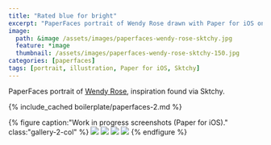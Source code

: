 ```yaml
---
title: "Rated blue for bright"
excerpt: "PaperFaces portrait of Wendy Rose drawn with Paper for iOS on an iPad."
image: 
  path: &image /assets/images/paperfaces-wendy-rose-sktchy.jpg 
  feature: *image
  thumbnail: /assets/images/paperfaces-wendy-rose-sktchy-150.jpg
categories: [paperfaces]
tags: [portrait, illustration, Paper for iOS, Sktchy]
---
```


PaperFaces portrait of [Wendy Rose](http://sktchy.com/nlpXWH ), inspiration found via Sktchy.

{% include_cached boilerplate/paperfaces-2.md %}

{% figure caption:"Work in progress screenshots (Paper for iOS)." class:"gallery-2-col" %}
[![](/assets/images/paperfaces-wendy-rose-sktchy-process-1-600.jpg)](/assets/images/paperfaces-wendy-rose-sktchy-process-1-lg.jpg)
[![](/assets/images/paperfaces-wendy-rose-sktchy-process-2-600.jpg)](/assets/images/paperfaces-wendy-rose-sktchy-process-2-lg.jpg)
[![](/assets/images/paperfaces-wendy-rose-sktchy-process-3-600.jpg)](/assets/images/paperfaces-wendy-rose-sktchy-process-3-lg.jpg)
[![](/assets/images/paperfaces-wendy-rose-sktchy-process-4-600.jpg)](/assets/images/paperfaces-wendy-rose-sktchy-process-4-lg.jpg)
{% endfigure %}
